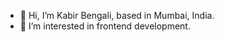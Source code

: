 - 👋 Hi, I’m Kabir Bengali, based in Mumbai, India. 
- 👀 I’m interested in frontend development.


<!---
kabir-Ben/kabir-Ben is a ✨ special ✨ repository because its `README.md` (this file) appears on your GitHub profile.
You can click the Preview link to take a look at your changes.
--->
